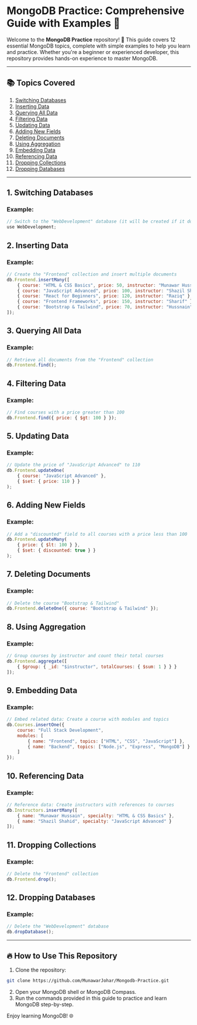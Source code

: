 # MongoDB Practice: Comprehensive Guide with Examples 🚀

Welcome to the **MongoDB Practice** repository! 🎉 This guide covers 12 essential MongoDB topics, complete with simple examples to help you learn and practice. Whether you're a beginner or experienced developer, this repository provides hands-on experience to master MongoDB.

---

## 📚 Topics Covered

1. [Switching Databases](#1-switching-databases)
2. [Inserting Data](#2-inserting-data)
3. [Querying All Data](#3-querying-all-data)
4. [Filtering Data](#4-filtering-data)
5. [Updating Data](#5-updating-data)
6. [Adding New Fields](#6-adding-new-fields)
7. [Deleting Documents](#7-deleting-documents)
8. [Using Aggregation](#8-using-aggregation)
9. [Embedding Data](#9-embedding-data)
10. [Referencing Data](#10-referencing-data)
11. [Dropping Collections](#11-dropping-collections)
12. [Dropping Databases](#12-dropping-databases)

---

## 1. Switching Databases

### Example:

```javascript
// Switch to the "WebDevelopment" database (it will be created if it doesn't exist)
use WebDevelopment;
```

## 2. Inserting Data

### Example:

```javascript
// Create the "Frontend" collection and insert multiple documents
db.Frontend.insertMany([
    { course: "HTML & CSS Basics", price: 50, instructor: "Munawar Hussain" },
    { course: "JavaScript Advanced", price: 100, instructor: "Shazil Shahid" },
    { course: "React for Beginners", price: 120, instructor: "Raziq" },
    { course: "Frontend Frameworks", price: 150, instructor: "Sharif" },
    { course: "Bootstrap & Tailwind", price: 70, instructor: "Hussnain" }
]);
```

## 3. Querying All Data

### Example:

```javascript
// Retrieve all documents from the "Frontend" collection
db.Frontend.find();
```

## 4. Filtering Data

### Example:

```javascript
// Find courses with a price greater than 100
db.Frontend.find({ price: { $gt: 100 } });
```

## 5. Updating Data

### Example:

```javascript
// Update the price of "JavaScript Advanced" to 110
db.Frontend.updateOne(
    { course: "JavaScript Advanced" },
    { $set: { price: 110 } }
);
```

## 6. Adding New Fields

### Example:

```javascript
// Add a "discounted" field to all courses with a price less than 100
db.Frontend.updateMany(
    { price: { $lt: 100 } },
    { $set: { discounted: true } }
);
```

## 7. Deleting Documents

### Example:

```javascript
// Delete the course "Bootstrap & Tailwind"
db.Frontend.deleteOne({ course: "Bootstrap & Tailwind" });
```

## 8. Using Aggregation

### Example:

```javascript
// Group courses by instructor and count their total courses
db.Frontend.aggregate([
    { $group: { _id: "$instructor", totalCourses: { $sum: 1 } } }
]);
```

## 9. Embedding Data

### Example:

```javascript
// Embed related data: Create a course with modules and topics
db.Courses.insertOne({
    course: "Full Stack Development",
    modules: [
        { name: "Frontend", topics: ["HTML", "CSS", "JavaScript"] },
        { name: "Backend", topics: ["Node.js", "Express", "MongoDB"] }
    ]
});
```

## 10. Referencing Data

### Example:

```javascript
// Reference data: Create instructors with references to courses
db.Instructors.insertMany([
    { name: "Munawar Hussain", specialty: "HTML & CSS Basics" },
    { name: "Shazil Shahid", specialty: "JavaScript Advanced" }
]);
```

## 11. Dropping Collections

### Example:

```javascript
// Delete the "Frontend" collection
db.Frontend.drop();
```

## 12. Dropping Databases

### Example:

```javascript
// Delete the "WebDevelopment" database
db.dropDatabase();
```

---

## 🔥 How to Use This Repository

1. Clone the repository:

```bash
git clone https://github.com/MunawarJohar/Mongodb-Practice.git
```

2. Open your MongoDB shell or MongoDB Compass.
3. Run the commands provided in this guide to practice and learn MongoDB step-by-step.

Enjoy learning MongoDB! 🌐



